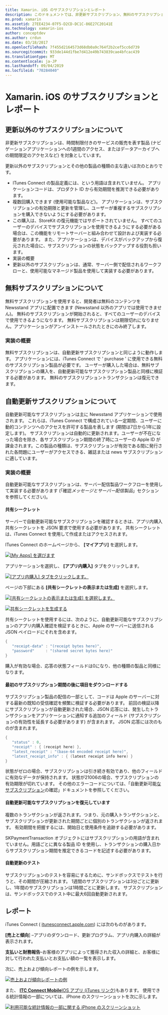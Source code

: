 ```yaml
---
title: Xamarin. iOS のサブスクリプションとレポート
description: このドキュメントでは、非更新サブスクリプション、無料のサブスクリプション、自動更新可能なサブスクリプションについて説明し、iTunes Connect を使用してこれらのアイテムに関するレポートを作成します。
ms.prod: xamarin
ms.assetid: 27EE4234-07F5-D2CD-DC1C-86E27C20141E
ms.technology: xamarin-ios
author: conceptdev
ms.author: crdun
ms.date: 03/18/2017
ms.openlocfilehash: 7f455d2164573d68db0a9c764f2b2cef5cc6d739
ms.sourcegitcommit: 933de144d1fbe7d412e49b743839cae4bfcac439
ms.translationtype: MT
ms.contentlocale: ja-JP
ms.lasthandoff: 09/04/2019
ms.locfileid: "70284040"
---
```

# <a name="subscriptions-and-reporting-in-xamarinios"></a>Xamarin. iOS のサブスクリプションとレポート

## <a name="about-non-renewing-subscriptions"></a>更新以外のサブスクリプションについて

非更新サブスクリプションは、時間制限付きのサービスの販売を表す製品 (ナビゲーションアプリケーションへの1週間のアクセス、またはデータアーカイブへの期間限定のアクセスなど) を対象としています。   
   
更新以外のサブスクリプションとその他の製品の種類の主な違いは次のとおりです。

- ITunes Connect の製品定義には、という用語は含まれていません。 アプリケーションコードは、プロダクト ID から有効期間を推測できる必要があります。 
- 複数回購入できます (使用可能な製品など)。 アプリケーションは、サブスクリプションの有効期限と更新を管理し、ユーザーが重複するサブスクリプションを購入できないようにする必要があります。 
- この購入は、StoreKit の復元機能ではサポートされていません。 すべてのユーザーのデバイスでサブスクリプションを使用できるようにする必要がある場合は、この機能をリモートサーバーと組み合わせて設計および実装する必要があります。 また、アプリケーションは、デバイスがバックアップから復元された場合に、サブスクリプションの状態をバックアップする役割も担います。 
- 実装の概要
- 更新以外のサブスクリプションは、通常、サーバー側で配信されるワークフローと、使用可能なマネージド製品を使用して実装する必要があります。 


## <a name="about-free-subscriptions"></a>無料サブスクリプションについて

無料サブスクリプションを使用すると、開発者は無料のコンテンツを Newsstand アプリに配置できます (Newsstand 以外のアプリでは使用できません)。 無料のサブスクリプションが開始されると、すべてのユーザーのデバイスで使用できるようになります。 無料サブスクリプションは期限切れになりません。アプリケーションがアンインストールされたときにのみ終了します。

### <a name="implementation-overview"></a>実装の概要

無料サブスクリプションは、自動更新サブスクリプションと同じように動作します。 アプリケーションには、iTunes Connect で ' purchase ' に使用できる無料のサブスクリプション製品が必要です。 ユーザーが購入した場合は、無料サブスクリプションの購入を、自動更新可能なサブスクリプション製品と同様に検証する必要があります。 無料のサブスクリプショントランザクションは復元できます。


## <a name="about-auto-renewable-subscriptions"></a>自動更新サブスクリプションについて

自動更新可能なサブスクリプションは主に Newsstand アプリケーションで使用されます。 これらは、iTunes Connect で構成されている一定期間、ユーザーに動的コンテンツへのアクセスを許可する製品を表します (期間は7日から1年に設定します)。 サブスクリプションは自動的に更新されます。ユーザーが不在になった場合を除き、各サブスクリプション期間の終了時にユーザーの Apple ID が課金されます。この製品の種類は、サブスクリプションが有効である間に発行された各問題にユーザーがアクセスできる、雑誌または news サブスクリプションに適しています。

### <a name="implementation-overview"></a>実装の概要

自動更新可能なサブスクリプションは、サーバー配信製品ワークフローを使用して実装する必要があります (「確認*メッセージとサーバー配信製品*」セクションを参照してください)。

#### <a name="shared-secret"></a>共有シークレット

サーバーで自動更新可能なサブスクリプションを確認するときは、アプリ内購入共有シークレットを JSON 要求で使用する必要があります。 共有シークレットは、iTunes Connect を使用して作成またはアクセスされます。

ITunes Connect のホームページから、 **[マイアプリ]** を選択します。   
   
 [![](subscriptions-and-reporting-images/image2.png "[My Apps] を選びます")](subscriptions-and-reporting-images/image2.png#lightbox)  
 
アプリケーションを選択し、 **[アプリ内購入]** タブをクリックします。

[![](subscriptions-and-reporting-images/image6.png "[アプリ内購入] タブをクリックします。")](subscriptions-and-reporting-images/image6.png#lightbox)

ページの下部にある **[共有シークレットの表示または生成]** を選択します。
   
 [![](subscriptions-and-reporting-images/image40.png "[共有シークレットの表示または生成] を選択します。")](subscriptions-and-reporting-images/image40.png#lightbox)

 [![](subscriptions-and-reporting-images/image41.png "共有シークレットを生成する")](subscriptions-and-reporting-images/image41.png#lightbox)   
   
   
   
 共有シークレットを使用するには、次のように、自動更新可能なサブスクリプションのアプリ内購入確認を検証するときに、Apple のサーバーに送信される JSON ペイロードにそれを含めます。

```csharp
{
   "receipt-data" : "(receipt bytes here)",
   "password"     : "(shared secret bytes here)"
}
```

購入が有効な場合、応答の状態フィールドは0になり、他の種類の製品と同様になります。

#### <a name="downloading-items-after-the-initial-subscription-term"></a>最初のサブスクリプション期間の後に項目をダウンロードする

サブスクリプション製品の配信の一部として、コードは Apple のサーバーに対する最新の既知の受信確認を頻繁に検証する必要があります。 前回の検証以降にサブスクリプションが自動更新された場合、JSON 応答には、発生したトランザクションをアプリケーションに通知する追加のフィールド (サブスクリプションの有効性を延長する必要があります) が含まれます。 JSON 応答には次のものが含まれます。

```csharp
{
   "status" : 0,
   "receipt" : { (receipt here) },
   "latest_receipt" : "(base-64 encoded receipt here)",
   "latest_receipt_info" : { (latest receipt info here) }
}
```

状態がゼロの場合、サブスクリプションは引き続き有効であり、他のフィールドに有効なデータが保持されます。 状態が21006の場合、サブスクリプションの有効期限が切れています。 その他のエラーコードについては、「自動更新可能[なサブスクリプション](https://developer.apple.com/library/ios/releasenotes/General/ValidateAppStoreReceipt/Chapters/ValidateRemotely.html)の確認」ドキュメントを参照してください。

#### <a name="restoring-auto-renewable-subscriptions"></a>自動更新可能なサブスクリプションを復元しています

複数のトランザクションが返されます。つまり、元の購入トランザクションと、サブスクリプションが更新された期間ごとに個別のトランザクションが返されます。 有効期間を把握するには、開始日と使用条件を追跡する必要があります。   
   
   
   
 SKPaymentTransaction オブジェクトにはサブスクリプションの用語が含まれていません。用語ごとに異なる製品 ID を使用し、トランザクションの購入日からサブスクリプション期間を推定できるコードを記述する必要があります。

#### <a name="testing-auto-renewal"></a>自動更新のテスト

サブスクリプションのテストを容易にするために、サンドボックスでテストを行うと、その期間が圧縮されます。 1週間のサブスクリプションは3分ごとに更新し、1年間のサブスクリプションは1時間ごとに更新します。 サブスクリプションは、サンドボックスでのテスト中に最大6回自動更新されます。

## <a name="reporting"></a>レポート

iTunes Connect ( [itunesconnect.apple.com](http://itunesconnect.apple.com)) には次のものがあります。   
   
 **[売上と傾向**] –アプリのダウンロード、更新プログラム、アプリ内購入の詳細が表示されます。   
   
 **支払いと財務報告**–お客様のアプリによって獲得された収入の詳細と、お客様に対して行われた支払いとお支払い額の一覧を表示します。

次に、売上および傾向レポートの例を示します。   

 [![](subscriptions-and-reporting-images/image42.png "売上および傾向レポートの例")](subscriptions-and-reporting-images/image42.png#lightbox)   
   
 また、 [ **ITC Connect Mobile**IOS アプリ (iTunes リンク)](http://itunes.apple.com/us/app/itunes-connect-mobile/id376771144?mt=8)もあります。
使用できる統計情報の一部については、iPhone のスクリーンショットを次に示します。   
   
 [![](subscriptions-and-reporting-images/image43.png "利用可能な統計情報の一部に関する iPhone のスクリーンショット")](subscriptions-and-reporting-images/image43.png#lightbox)
